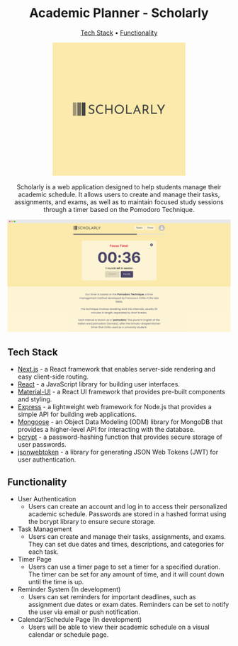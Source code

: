 <h1 align="center">Academic Planner - Scholarly</h1>

<p align="center">
  <a href="#tech-stack">Tech Stack</a> •
  <a href="#functionality">Functionality</a>
</p>

<p align="center">
  <img alt="Scholarly logo" src="./public/images/logo-color.svg" width="300">
</p>

<p align="center">
  Scholarly is a web application designed to help students manage their academic schedule. It allows users to create and manage their tasks, assignments, and exams, as well as to maintain focused study sessions through a timer based on the Pomodoro Technique.
</p>

<img alt="Scholarly timer screenshot" src="./public/images/screenshot2.png" >

## Tech Stack

- [Next.js](https://nextjs.org/) - a React framework that enables server-side rendering and easy client-side routing.
- [React](https://reactjs.org/) - a JavaScript library for building user interfaces.
- [Material-UI](https://mui.com/) - a React UI framework that provides pre-built components and styling.
- [Express](https://expressjs.com/) - a lightweight web framework for Node.js that provides a simple API for building web applications.
- [Mongoose](https://mongoosejs.com/) - an Object Data Modeling (ODM) library for MongoDB that provides a higher-level API for interacting with the database.
- [bcrypt](https://www.npmjs.com/package/bcrypt) - a password-hashing function that provides secure storage of user passwords.
- [jsonwebtoken](https://jwt.io/) - a library for generating JSON Web Tokens (JWT) for user authentication.

## Functionality

- User Authentication
  - Users can create an account and log in to access their personalized academic schedule. Passwords are stored in a hashed format using the bcrypt library to ensure secure storage.
- Task Management
  - Users can create and manage their tasks, assignments, and exams. They can set due dates and times, descriptions, and categories for each task.
- Timer Page
  - Users can use a timer page to set a timer for a specified duration. The timer can be set for any amount of time, and it will count down until the time is up.
- Reminder System (In development)
  - Users can set reminders for important deadlines, such as assignment due dates or exam dates. Reminders can be set to notify the user via email or push notification.
- Calendar/Schedule Page (In development)
  - Users will be able to view their academic schedule on a visual calendar or schedule page.

